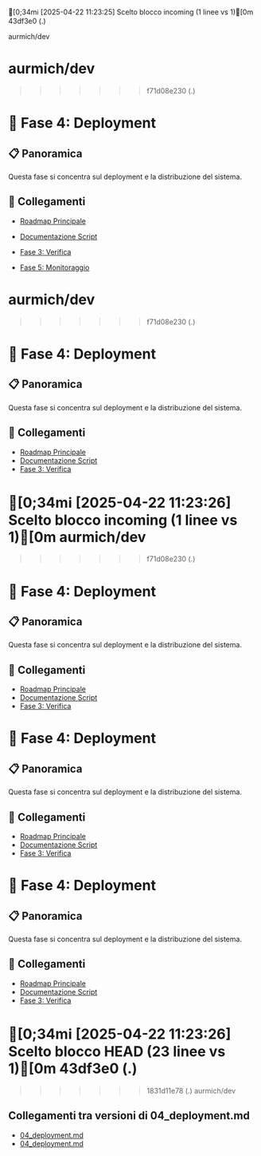 




[0;34mℹ️ [2025-04-22 11:23:25] Scelto blocco incoming (1 linee vs 1)[0m
 43df3e0 (.)

aurmich/dev

aurmich/dev
=======
>>>>>>> f71d08e230 (.)
# 🚀 Fase 4: Deployment

## 📋 Panoramica
Questa fase si concentra sul deployment e la distribuzione del sistema.

## 🔄 Collegamenti
- [Roadmap Principale](../roadmap.md)
- [Documentazione Script](../project.md)
- [Fase 3: Verifica](../roadmap/03_verification.md)


- [Fase 5: Monitoraggio](../roadmap/05_monitoring.md) 

aurmich/dev
=======

>>>>>>> f71d08e230 (.)
# 🚀 Fase 4: Deployment

## 📋 Panoramica
Questa fase si concentra sul deployment e la distribuzione del sistema.

## 🔄 Collegamenti
- [Roadmap Principale](../roadmap.md)
- [Documentazione Script](../project.md)
- [Fase 3: Verifica](../roadmap/03_verification.md)


[0;34mℹ️ [2025-04-22 11:23:26] Scelto blocco incoming (1 linee vs 1)[0m
aurmich/dev
=======

>>>>>>> f71d08e230 (.)
# 🚀 Fase 4: Deployment

## 📋 Panoramica
Questa fase si concentra sul deployment e la distribuzione del sistema.

## 🔄 Collegamenti
- [Roadmap Principale](../roadmap.md)
- [Documentazione Script](../project.md)
- [Fase 3: Verifica](../roadmap/03_verification.md)


# 🚀 Fase 4: Deployment

## 📋 Panoramica
Questa fase si concentra sul deployment e la distribuzione del sistema.

## 🔄 Collegamenti
- [Roadmap Principale](../roadmap.md)
- [Documentazione Script](../project.md)
- [Fase 3: Verifica](../roadmap/03_verification.md)



# 🚀 Fase 4: Deployment

## 📋 Panoramica
Questa fase si concentra sul deployment e la distribuzione del sistema.

## 🔄 Collegamenti
- [Roadmap Principale](../roadmap.md)
- [Documentazione Script](../project.md)
- [Fase 3: Verifica](../roadmap/03_verification.md)

[0;34mℹ️ [2025-04-22 11:23:26] Scelto blocco HEAD (23 linee vs 1)[0m
 43df3e0 (.)
=======

>>>>>>> 1831d11e78 (.)
aurmich/dev

## Collegamenti tra versioni di 04_deployment.md
* [04_deployment.md](bashscripts/docs/roadmap/04_deployment.md)
* [04_deployment.md](docs/roadmap/04_deployment.md)


